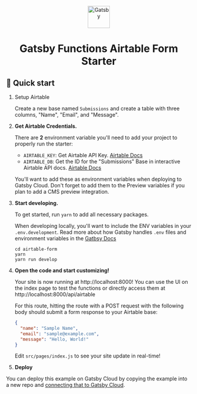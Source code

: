 <p align="center">
  <a href="https://www.gatsbyjs.com/?utm_source=starter&utm_medium=readme&utm_campaign=gatsby-functions-beta">
    <img alt="Gatsby" src="https://www.gatsbyjs.com/Gatsby-Monogram.svg" width="60" />
  </a>
</p>
<h1 align="center">
  Gatsby Functions Airtable Form Starter
</h1>

## 🚀 Quick start

1. Setup Airtable

   Create a new base named `Submissions` and create a table with three columns, "Name", "Email", and "Message".

2. **Get Airtable Credentials.**

   There are **2** environment variable you'll need to add your project to properly run the starter:

   - `AIRTABLE_KEY`: Get Airtable API Key. [Airtable Docs](https://support.airtable.com/hc/en-us/articles/219046777-How-do-I-get-my-API-key-)
   - `AIRTABLE_DB`: Get the ID for the "Submissions" Base in interactive Airtable API docs. [Airtable Docs](https://airtable.com/api)

   You'll want to add these as environment variables when deploying to Gatsby Cloud. Don't forget to add them to the Preview variables if you plan to add a CMS preview integration.

3. **Start developing.**

   To get started, run `yarn` to add all necessary packages.

   When developing locally, you'll want to include the ENV variables in your `.env.development`. Read more about how Gatsby handles `.env` files and environment variables in the [Gatbsy Docs](https://www.gatsbyjs.com/docs/how-to/local-development/environment-variables/)

   ```shell
   cd airtable-form
   yarn
   yarn run develop
   ```

4. **Open the code and start customizing!**

   Your site is now running at http://localhost:8000! You can use the UI on the index page to test the functions or directly access them at http://localhost:8000/api/airtable

   For this route, hitting the route with a POST request with the following body should submit a form response to your Airtable base:

   ```json
   {
     "name": "Sample Name",
     "email": "sample@example.com",
     "message": "Hello, World!"
   }
   ```

   Edit `src/pages/index.js` to see your site update in real-time!

5. **Deploy**

You can deploy this example on Gatsby Cloud by copying the example into a new repo and [connecting that to Gatsby Cloud](https://www.gatsbyjs.com/docs/how-to/previews-deploys-hosting/deploying-to-gatsby-cloud/#set-up-an-existing-gatsby-site).

<!--- Working on improving deploy now to use subdirectories
4.  **Deploy**
You can directly deploy this starter by using the Deploy button below and select the directory for the Airtable example. Otherwise, fork this repo and create your own repo and [connect that to Gatsby Cloud](https://www.gatsbyjs.com/docs/how-to/previews-deploys-hosting/deploying-to-gatsby-cloud/#set-up-an-existing-gatsby-site).

[<img src="https://www.gatsbyjs.com/deploynow.svg">](https://www.gatsbyjs.com/dashboard/deploynow?url=https://github.com/gatsbyjs/gatsby-functions-beta/)



[<img src="https://www.gatsbyjs.com/deploynow.svg">](https://www.gatsbyjs.com/dashboard/deploynow?url=https://github.com/gatsbyjs/gatsby-functions-beta/tree/main/examples/airtable-form)

-->

